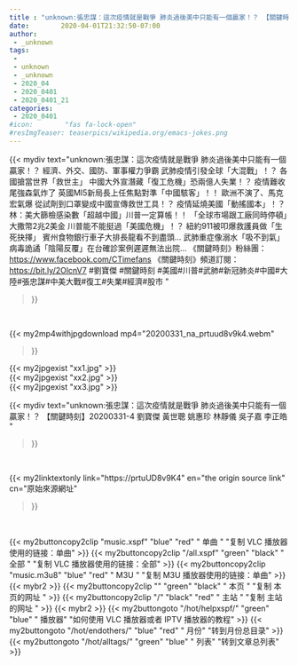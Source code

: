 ```yaml
---
title : "unknown:張忠謀：這次疫情就是戰爭 肺炎過後美中只能有一個贏家！？ 【關鍵時刻】20200331-4 劉寶傑 黃世聰 姚惠珍 林靜儀 吳子嘉 李正皓 "
date:        2020-04-01T21:32:50-07:00
author:
 - _unknown
tags:
 - 
 - unknown
 - _unknown
 - 2020_04
 - 2020_0401
 - 2020_0401_21
categories:
 - 2020_0401
#icon:        "fas fa-lock-open"
#resImgTeaser: teaserpics/wikipedia.org/emacs-jokes.png
---
```







{{< mydiv text="unknown:張忠謀：這次疫情就是戰爭 肺炎過後美中只能有一個贏家！？ 經濟、外交、國防、軍事權力爭霸 武肺疫情引發全球「大混戰」！？ 各國搶當世界「救世主」 中國大外宣潛藏「復工危機」恐兩億人失業！？ 疫情難收尾強森氣炸了 英國MI5新局長上任焦點對準「中國駭客」！！ 歐洲不演了、馬克宏氣爆 從試劑到口罩變成中國宣傳救世工具！？ 疫情延燒美國「動搖國本」！？林：美大篩檢感染數「超越中國」川普一定算帳！！ 「全球市場跟工廠同時停頓」大撒幣2兆2美金 川普能不能挺過「美國危機」！？ 紐約911被叩爆救護員做「生死抉擇」 賓州食物銀行車子大排長龍看不到盡頭… 武肺重症像溺水「吸不到氣」 病毒詭譎「陰陽反覆」在台確診案例遲遲無法出院…  《關鍵時刻》粉絲團：https://www.facebook.com/CTimefans 《關鍵時刻》頻道訂閱：https://bit.ly/2OlcnV7  #劉寶傑 #關鍵時刻 #美國#川普#武肺#新冠肺炎#中國#大陸#張忠謀#中美大戰#復工#失業#經濟#股市 "
>}}
<br>


{{< my2mp4withjpgdownload mp4="20200331_na_prtuud8v9k4.webm"
>}}

{{< my2jpgexist "xx1.jpg" >}}<br>
{{< my2jpgexist "xx2.jpg" >}}<br>
{{< my2jpgexist "xx3.jpg" >}}<br>



{{< mydiv text="unknown:張忠謀：這次疫情就是戰爭 肺炎過後美中只能有一個贏家！？ 【關鍵時刻】20200331-4 劉寶傑 黃世聰 姚惠珍 林靜儀 吳子嘉 李正皓 "
>}}
<br>

{{< my2linktextonly link="https://prtuUD8v9K4"
en="the origin source link" cn="原始來源網址"
>}}


<br>


{{< my2buttoncopy2clip "music.xspf"        "blue"   "red"    " 单曲 "  "复制 VLC 播放器使用的链接：单曲" >}} {{< my2buttoncopy2clip "/all.xspf"         "green"  "black"  " 全部 "  "复制 VLC 播放器使用的链接：全部" >}} {{< my2buttoncopy2clip "music.m3u8"        "blue"   "red"    " M3U  "    "复制 M3U 播放器使用的链接：单曲" >}} {{< mybr2 >}} {{< my2buttoncopy2clip ""                  "green"  "black"  " 本页 "    "复制 本页的网址 " >}} {{< my2buttoncopy2clip "/"                 "black"  "red"    " 主站 "    "复制 主站的网址 " >}} {{< mybr2 >}} {{< my2buttongoto      "/hot/helpxspf/"    "green"  "blue"   " 播放器" "如何使用 VLC 播放器或者 IPTV 播放器的教程" >}} {{< my2buttongoto      "/hot/endothers/"   "blue"   "red"    " 月份"   "转到月份总目录" >}} {{< my2buttongoto      "/hot/alltags/"     "green"  "blue"   " 列表"   "转到文章总列表" >}} 
